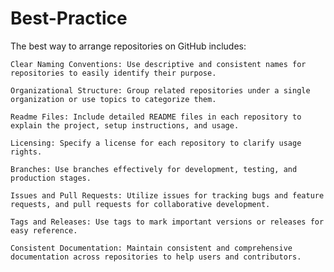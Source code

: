 # Best-Practice
The best way to arrange repositories on GitHub includes:

    Clear Naming Conventions: Use descriptive and consistent names for repositories to easily identify their purpose.

    Organizational Structure: Group related repositories under a single organization or use topics to categorize them.

    Readme Files: Include detailed README files in each repository to explain the project, setup instructions, and usage.

    Licensing: Specify a license for each repository to clarify usage rights.

    Branches: Use branches effectively for development, testing, and production stages.

    Issues and Pull Requests: Utilize issues for tracking bugs and feature requests, and pull requests for collaborative development.

    Tags and Releases: Use tags to mark important versions or releases for easy reference.

    Consistent Documentation: Maintain consistent and comprehensive documentation across repositories to help users and contributors.
